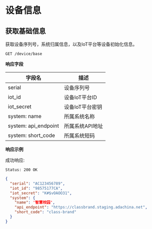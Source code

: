 # 设备信息

## 获取基础信息

获取设备序列号，系统归属信息，以及IoT平台等设备初始化信息。

```
GET /device/base
```

**响应字段**

| 字段名 | 描述 |
| -- | -- |
| serial | 设备序列号 |
| iot_id | 设备IoT平台ID |
| iot_secret | 设备IoT平台密钥 |
| system: name | 所属系统名称 |
| system: api_endpoint | 所属系统API地址 |
| system: short_code | 所属系统短码 |

**响应示例**

成功响应:

```
Status: 200 OK
```

```json
{
  "serial": "AC123456789",
  "iot_id": "98575177CA",
  "iot_secret": "K#$vOAOO31",
  "system": {
    "name": '智慧校园',
    "api_endpoint": "https://classbrand.staging.adachina.net",
    "short_code": "class-brand"
  }
}
```
